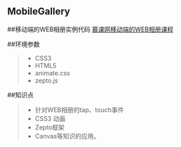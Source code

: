 MobileGallery
------

##移动端的WEB相册实例代码
[慕课网移动端的WEB相册课程](http://www.imooc.com/learn/140)

##环境参数
> * CSS3
> * HTML5
> * animate.css
> * zepto.js

##知识点
> * 针对WEB相册的tap、touch事件
> * CSS3 动画
> * Zepto框架
> * Canvas等知识的应用。

